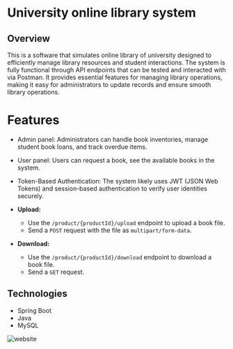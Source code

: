 # University online library system

## Overview

This is a software that simulates online library of university designed to efficiently manage library resources and student interactions.
The system is fully functional through API endpoints that can be tested and interacted with via Postman. It provides essential features for managing library operations, making it easy for administrators to update records and ensure smooth library operations.
# Features

* Admin panel: Administrators can  handle book inventories, manage student book loans, and track overdue items.
* User panel: Users can request a book, see the available books in the system.
* Token-Based Authentication: The system likely uses JWT (JSON Web Tokens) and session-based authentication to verify user identities securely.


* **Upload:**
    * Use the `/product/{productId}/upload` endpoint to upload a book file.
    * Send a `POST` request with the file as `multipart/form-data`.
* **Download:**
    * Use the `/product/{productId}/download` endpoint to download a book file.
    * Send a `GET` request.

## Technologies


* Spring Boot
* Java
* MySQL


![website](https://github.com/user-attachments/assets/33b837b0-8579-4a05-bdc1-c973b2ada347)
